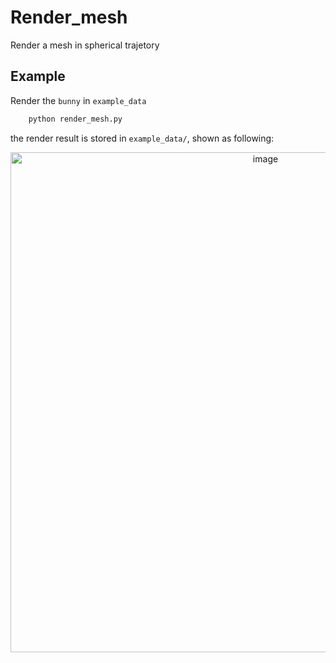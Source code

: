 # Render_mesh
Render a mesh in spherical trajetory

## Example
Render the `bunny` in `example_data`
```sh
    python render_mesh.py
```
the render result is stored in `example_data/`, shown as following:

<p align="center">
    <img width="800" alt="image" src="example_data/bunny_rot.mp4">
</p>